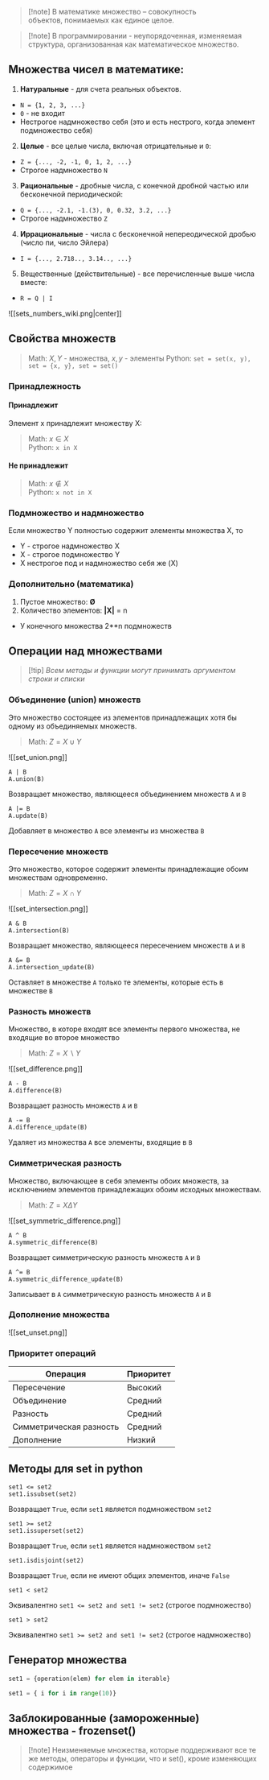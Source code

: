 
> [!note] В математике множество – совокупность объектов, понимаемых как единое целое.

> [!note] В программировании - неупорядоченная, изменяемая структура, организованная как математическое множество.

## Множества чисел в математике:

1. **Натуральные** - для счета реальных объектов. 
- `N = {1, 2, 3, ...}`
- `0` - не входит
- Нестрогое надмножество себя (это и есть нестрого, когда элемент подмножество себя)

2. **Целые** - все целые числа, включая отрицательные и `0`: 
- `Z = {..., -2, -1, 0, 1, 2, ...}`
- Строгое надмножество `N`
3. **Рациональные** - дробные числа, с конечной дробной частью или бесконечной периодической:
- `Q = {..., -2.1, -1.(3), 0, 0.32, 3.2, ...}`
- Строгое надмножество `Z`
 4. **Иррациональные** - числа с бесконечной непереодической дробью (число пи, число Эйлера)
 - `I = {..., 2.718.., 3.14.., ...}`
 5. Вещественные (действительные) - все перечисленные выше числа вместе:
 - `R = Q | I`

![[sets_numbers_wiki.png|center]]


## Свойства множеств

> Math: $X, Y$ - множества, $x, y$ - элементы 
> Python: `set = set(x, y), set = {x, y}, set = set()`

### Принадлежность 

#### Принадлежит

Элемент х принадлежит множеству Х:
> Math: $x ∈ X$  
> Python: `x in X`

#### Не принадлежит

> Math: $x ∉ X$  
> Python: `x not in X`

### Подмножество и надмножество

Если множество Y полностью содержит элементы множества Х, то 
- Y - строгое надмножество X
- X - строгое подмножество Y 
- X нестрогое под и надмножество себя же (X)

### Дополнительно (математика)

1. Пустое множество: **Ø**
2. Количество элементов: **|X|**  = n 

- У конечного множества 2\**n подмножеств 

## Операции над множествами

> [!tip] *Всем методы и функции могут принимать аргументом строки и списки*

### Объединение (union) множеств

Это множество состоящее из элементов принадлежащих хотя бы одному из объединяемых множеств. 

> Math: $Z = X ∪ Y$

![[set_union.png]]

    A | B
    A.union(B)

Возвращает множество, являющееся объединением множеств `A` и `B`

    A |= B
    A.update(B)

Добавляет в множество `A` все элементы из множества `B`


### Пересечение множеств

Это множество, которое содержит элементы принадлежащие обоим множествам одновременно.

> Math: $Z = X ∩ Y$

![[set_intersection.png]]


    A & B
    A.intersection(B)

Возвращает множество, являющееся пересечением множеств `A` и `B`

    A &= B
    A.intersection_update(B)

Оставляет в множестве `A` только те элементы, которые есть в множестве `B`

### Разность множеств

Множество, в которе входят все элементы первого множества, не входящие во второе множество

> Math: $Z = X ∖ Y$

![[set_difference.png]]


    A - B
    A.difference(B)

Возвращает разность множеств `A` и `B`

    A -= B
    A.difference_update(B)

Удаляет из множества `A` все элементы, входящие в `B`

### Симметрическая разность

Множество, включающее в себя элементы обоих множеств, за исключением элементов принадлежащих обоим исходных множествам.

> Math: $Z = X Δ Y$

![[set_symmetric_difference.png]]

    A ^ B
    A.symmetric_difference(B)

Возвращает симметрическую разность множеств `A` и `B`

    A ^= B
    A.symmetric_difference_update(B)

Записывает в `A` симметрическую разность множеств `A` и `B`

### Дополнение множества

![[set_unset.png]]


### Приоритет операций 

|Операция|Приоритет|
|---|---|
|Пересечение|Высокий|
|Объединение|Средний|
|Разность|Средний|
|Симметрическая разность|Средний|
|Дополнение|Низкий|

## Методы для set in python

    set1 <= set2
    set1.issubset(set2)

Возвращает `True`, если `set1` является подмножеством `set2`

    set1 >= set2
    set1.issuperset(set2)

Возвращает `True`, если `set1` является надмножеством `set2`

	set1.isdisjoint(set2)

Возвращает `True`, если не имеют общих элементов, иначе  `False`

    set1 < set2

Эквивалентно `set1 <= set2 and set1 != set2` (строгое подмножество)

    set1 > set2

Эквивалентно `set1 >= set2 and set1 != set2` (строгое надмножество)



## Генератор множества

```python 
set1 = {operation(elem) for elem in iterable}
```

```python 
set1 = { i for i in range(10)}
```

## Заблокированные (замороженные) множества - frozenset()

> [!note] Неизменяемые множества, которые поддерживают все те же методы, операторы и функции, что и set(), кроме изменяющих содержимое